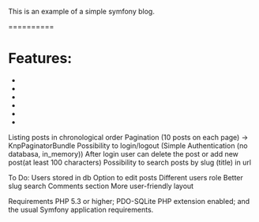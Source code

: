 This is an example of a simple symfony blog.

==========

Features:
========
<ul>
<li></li>
<li></li>
<li></li>
<li></li>
<li></li>
<li></li>
</ul>
Listing posts in chronological order
Pagination (10 posts on each page) -> KnpPaginatorBundle
Possibility to login/logout (Simple Authentication (no databasa, in_memory))
After login user can delete the post or add new post(at least 100 characters)
Possibility to search posts by slug (title) in url

To Do:
Users stored in db
Option to edit posts
Different users role
Better slug search
Comments section
More user-friendly layout


Requirements
PHP 5.3 or higher;
PDO-SQLite PHP extension enabled;
and the usual Symfony application requirements.
